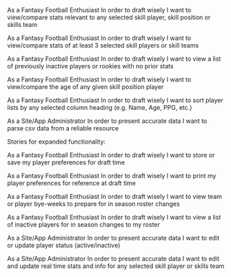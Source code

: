 As a Fantasy Football Enthusiast
In order to draft wisely
I want to view/compare stats relevant to any selected skill player, skill position or skills team

As a Fantasy Football Enthusiast
In order to draft wisely
I want to view/compare stats of at least 3 selected skill players or skill teams

As a Fantasy Football Enthusiast
In order to draft wisely
I want to view a list of previously inactive players or rookies with no prior stats

As a Fantasy Football Enthusiast
In order to draft wisely
I want to view/compare the age of any given skill position player

As a Fantasy Football Enthusiast
In order to draft wisely
I want to sort player lists by any selected column heading (e.g. Name, Age, PPG, etc.)

As a Site/App Administrator
In order to present accurate data
I want to parse csv data from a reliable resource


Stories for expanded functionality:

As a Fantasy Football Enthusiast
In order to draft wisely
I want to store or save my player preferences for draft time

As a Fantasy Football Enthusiast
In order to draft wisely
I want to print my player preferences for reference at draft time

As a Fantasy Football Enthusiast
In order to draft wisely
I want to view team or player bye-weeks to prepare for in season roster changes

As a Fantasy Football Enthusiast
In order to draft wisely
I want to view a list of inactive players for in season changes to my roster

As a Site/App Administrator
In order to present accurate data
I want to edit or update player status (active/inactive)

As a Site/App Administrator
In order to present accurate data
I want to edit and update real time stats and info for any selected skill player or skills team